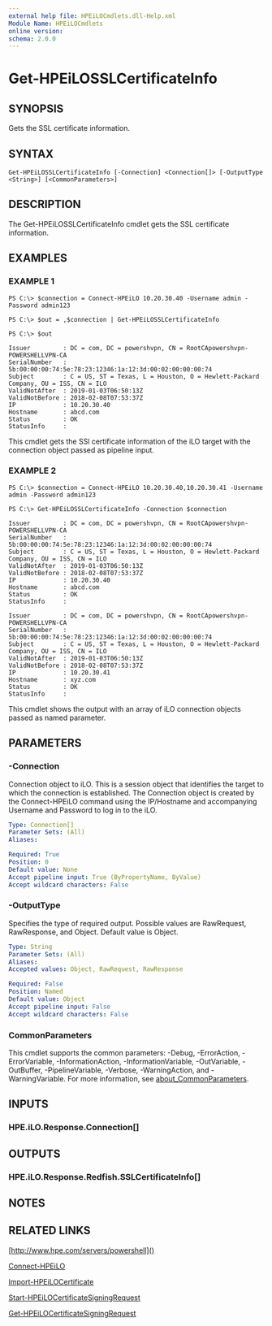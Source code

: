 ```yaml
---
external help file: HPEiLOCmdlets.dll-Help.xml
Module Name: HPEiLOCmdlets
online version:
schema: 2.0.0
---
```


# Get-HPEiLOSSLCertificateInfo

## SYNOPSIS
Gets the SSL certificate information.

## SYNTAX

```
Get-HPEiLOSSLCertificateInfo [-Connection] <Connection[]> [-OutputType <String>] [<CommonParameters>]
```

## DESCRIPTION
The Get-HPEiLOSSLCertificateInfo cmdlet gets the SSL certificate information.

## EXAMPLES

### EXAMPLE 1
```
PS C:\> $connection = Connect-HPEiLO 10.20.30.40 -Username admin -Password admin123 

PS C:\> $out = ,$connection | Get-HPEiLOSSLCertificateInfo

PS C:\> $out

Issuer         : DC = com, DC = powershvpn, CN = RootCApowershvpn-POWERSHELLVPN-CA
SerialNumber   : 5b:00:00:00:74:5e:78:23:12346:1a:12:3d:00:02:00:00:00:74
Subject        : C = US, ST = Texas, L = Houston, O = Hewlett-Packard Company, OU = ISS, CN = ILO
ValidNotAfter  : 2019-01-03T06:50:13Z
ValidNotBefore : 2018-02-08T07:53:37Z
IP             : 10.20.30.40
Hostname       : abcd.com
Status         : OK
StatusInfo     :
```

This cmdlet gets the SSl certificate information of the iLO target with the connection object passed as pipeline input.

### EXAMPLE 2
```
PS C:\> $connection = Connect-HPEiLO 10.20.30.40,10.20.30.41 -Username admin -Password admin123 

PS C:\> Get-HPEiLOSSLCertificateInfo -Connection $connection

Issuer         : DC = com, DC = powershvpn, CN = RootCApowershvpn-POWERSHELLVPN-CA
SerialNumber   : 5b:00:00:00:74:5e:78:23:12346:1a:12:3d:00:02:00:00:00:74
Subject        : C = US, ST = Texas, L = Houston, O = Hewlett-Packard Company, OU = ISS, CN = ILO
ValidNotAfter  : 2019-01-03T06:50:13Z
ValidNotBefore : 2018-02-08T07:53:37Z
IP             : 10.20.30.40
Hostname       : abcd.com
Status         : OK
StatusInfo     :

Issuer         : DC = com, DC = powershvpn, CN = RootCApowershvpn-POWERSHELLVPN-CA
SerialNumber   : 5b:00:00:00:74:5e:78:23:12346:1a:12:3d:00:02:00:00:00:74
Subject        : C = US, ST = Texas, L = Houston, O = Hewlett-Packard Company, OU = ISS, CN = ILO
ValidNotAfter  : 2019-01-03T06:50:13Z
ValidNotBefore : 2018-02-08T07:53:37Z
IP             : 10.20.30.41
Hostname       : xyz.com
Status         : OK
StatusInfo     :
```

This cmdlet shows the output with an array of iLO connection objects passed as named parameter.

## PARAMETERS

### -Connection
Connection object to iLO.
This is a session object that identifies the target to which the connection is established.
The Connection object is created by the Connect-HPEiLO command using the IP/Hostname and accompanying Username and Password to log in to the iLO.

```yaml
Type: Connection[]
Parameter Sets: (All)
Aliases:

Required: True
Position: 0
Default value: None
Accept pipeline input: True (ByPropertyName, ByValue)
Accept wildcard characters: False
```

### -OutputType
Specifies the type of required output.
Possible values are RawRequest, RawResponse, and Object.
Default value is Object.

```yaml
Type: String
Parameter Sets: (All)
Aliases:
Accepted values: Object, RawRequest, RawResponse

Required: False
Position: Named
Default value: Object
Accept pipeline input: False
Accept wildcard characters: False
```

### CommonParameters
This cmdlet supports the common parameters: -Debug, -ErrorAction, -ErrorVariable, -InformationAction, -InformationVariable, -OutVariable, -OutBuffer, -PipelineVariable, -Verbose, -WarningAction, and -WarningVariable. For more information, see [about_CommonParameters](http://go.microsoft.com/fwlink/?LinkID=113216).

## INPUTS

### HPE.iLO.Response.Connection[]
## OUTPUTS

### HPE.iLO.Response.Redfish.SSLCertificateInfo[]
## NOTES

## RELATED LINKS

[http://www.hpe.com/servers/powershell]()

[Connect-HPEiLO]()

[Import-HPEiLOCertificate]()

[Start-HPEiLOCertificateSigningRequest]()

[Get-HPEiLOCertificateSigningRequest]()

